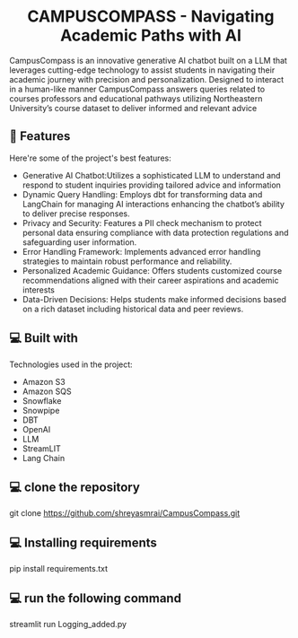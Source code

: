 <h1 align="center" id="title">CAMPUSCOMPASS - Navigating Academic Paths with AI</h1>

<p id="description">CampusCompass is an innovative generative AI chatbot built on a LLM that leverages cutting-edge technology to assist students in navigating their academic journey with precision and personalization. Designed to interact in a human-like manner CampusCompass answers queries related to courses professors and educational pathways utilizing Northeastern University’s course dataset to deliver informed and relevant advice</p>

  
  
<h2>🧐 Features</h2>

Here're some of the project's best features:

*   Generative AI Chatbot:Utilizes a sophisticated LLM to understand and respond to student inquiries providing tailored advice and information
*   Dynamic Query Handling: Employs dbt for transforming data and LangChain for managing AI interactions enhancing the chatbot’s ability to deliver precise responses.
*   Privacy and Security: Features a PII check mechanism to protect personal data ensuring compliance with data protection regulations and safeguarding user information.
*   Error Handling Framework: Implements advanced error handling strategies to maintain robust performance and reliability.
*   Personalized Academic Guidance: Offers students customized course recommendations aligned with their career aspirations and academic interests
*   Data-Driven Decisions: Helps students make informed decisions based on a rich dataset including historical data and peer reviews.

  
  
<h2>💻 Built with</h2>

Technologies used in the project:

*   Amazon S3
*   Amazon SQS
*   Snowflake
*   Snowpipe
*   DBT
*   OpenAI
*   LLM
*   StreamLIT
*   Lang Chain

<h2>💻 clone the repository</h2>

git clone https://github.com/shreyasmrai/CampusCompass.git

<h2>💻 Installing requirements </h2>

pip install requirements.txt

<h2>💻 run the following command </h2>

streamlit run Logging_added.py
